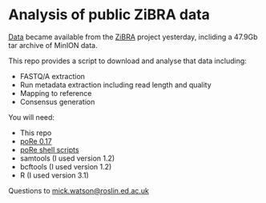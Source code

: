# Analysis of public ZiBRA data

[Data](http://zibraproject.github.io/data/) became available from the [ZiBRA](http://zibraproject.github.io/) project yesterday, incliding a 47.9Gb tar archive of MinION data.

This repo provides a script to download and analyse that data including:

* FASTQ/A extraction
* Run metadata extraction including read length and quality
* Mapping to reference
* Consensus generation

You will need:

* This repo
* [poRe 0.17](https://github.com/mw55309/poRe_docs)
* [poRe shell scripts](https://github.com/mw55309/poRe_scripts)
* samtools (I used version 1.2)
* bcftools (I used version 1.2)
* R (I used version 3.1)

Questions to mick.watson@roslin.ed.ac.uk
